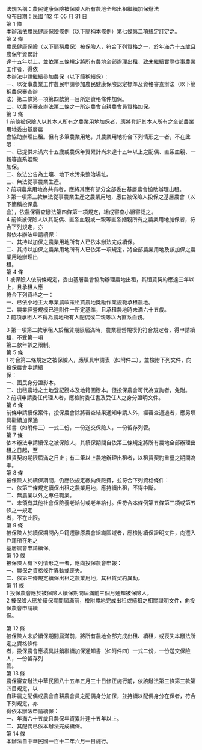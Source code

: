 法規名稱：農民健康保險被保險人所有農地全部出租繼續加保辦法  
發布日期：民國 112 年 05 月 31 日  
第 1 條  
本辦法依農民健康保險條例（以下簡稱本條例）第七條第二項規定訂定之。  
第 2 條  
農民健康保險（以下簡稱農保）被保險人，符合下列資格之一，於年滿六十五歲且農保年資累計  
達十五年以上，並依第三條規定將所有農地全部辦理出租，致未繼續實際從事農業工作者，得依  
本辦法申請繼續參加農保（以下簡稱續保）：  
一、以從事農業工作農民申請參加農民健康保險認定標準及資格審查辦法（以下簡稱農保審查辦  
法）第二條第一項第四款第一目所定資格條件加保。  
二、以農保審查辦法第二條之一所定農會自耕農會員資格加保。  
第 3 條  
1 前條被保險人以其本人所有之農業用地加保者，應將登記其本人所有之全部農業用地委由基層農  
會協助辦理出租。但有多筆農業用地，其農業用地符合下列情形之一者，不在此限：  
一、已提供未滿六十五歲或農保年資累計尚未達十五年以上之配偶、直系血親、一親等直系姻親  
加保。  
二、依法公告為土壤、地下水污染整治場址。  
三、無法從事農業生產。  
2 前項農業用地為共有者，應將其應有部分全部委由基層農會協助辦理出租。  
3 第一項第三款無法從事農業生產之農業用地，應由被保險人投保之基層農會（以下簡稱投保農  
會），依農保審查辦法第四條第一項規定，組成審查小組審認之。  
4 前條被保險人以其配偶、直系血親或一親等直系姻親所有之農業用地加保者，符合下列規定，亦  
得依本辦法申請續保：  
一、其持以加保之農業用地所有人已依本辦法完成續保。  
二、其持以加保之農業用地所有人已依第一項規定，將全部農業用地及該加保之農業用地辦理出  
租。  
第 4 條  
1 被保險人依前條規定，委由基層農會協助辦理農地出租，其租賃契約應達三年以上，且承租人應  
符合下列資格之一：  
一、已依小地主大專業農政策租賃農地獎勵作業規範承租農地。  
二、農業經營規模已達附件一所定基準，且承租農地時未滿六十五歲。  
2 前項承租人不得為農地所有人配偶或二親等以內直系血親。  


3 第一項第二款承租人於租賃期限屆滿時，農業經營規模仍符合規定者，得申請續租，不受第一項  
第二款年齡之限制。  
第 5 條  
1 符合第二條規定之被保險人，應填具申請表（如附件二），並檢附下列文件，向投保農會申請續  
保：  
一、國民身分證影本。  
二、出租農地之土地登記謄本及地籍圖謄本。但投保農會可代為查詢者，免附。  
2 前項申請委任代理人者，應檢附委任書及受任人之身分證明文件。  
第 6 條  
前條申請續保案件，投保農會除將審查結果通知申請人外，經審查通過者，應另填具繼續加保通  
知書（如附件三）一式二份，一份送交保險人，一份留存列管。  
第 7 條  
依本辦法申請續保之被保險人，其續保期間自依第三條規定將所有農地全部辦理出租之日起，至  
租賃契約期限屆滿之日止；有二筆以上農地辦理出租者，以租賃契約重疊之期間為準。  
第 8 條  
被保險人於續保期間，仍應依規定繳納保險費，並符合下列資格條件：  
一、依第三條規定續保出租之農業用地，應持續出租，不得中斷。  
二、無農業以外之專任職業。  
三、未領有其他社會保險養老給付或老年給付。但符合本條例第五條第三項或第五條之一規定  
者，不在此限。  
第 9 條  
被保險人於續保期間內戶籍遷離原農會組織區域者，應檢附續保證明文件，向遷入戶籍所在地之  
基層農會申請續保。  
第 10 條  
被保險人有下列情形之一者，應向投保農會申報：  
一、農保之資格條件異動或喪失。  
二、依第三條規定續保出租之農業用地，其租賃契約異動。  
第 11 條  
1 投保農會應於被保險人續保期間屆滿前三個月通知被保險人。  
2 被保險人應於續保期間屆滿前，檢附農地完成出租或續租之相關證明文件，向投保農會申請續  
保。  


第 12 條  
被保險人未於續保期間屆滿前，將所有農地全部完成出租、續租，或喪失本辦法所定之資格條件  
者，投保農會應填具註銷繼續加保通知書（如附件四）一式二份，一份送交保險人，一份留存列  
管。  
第 13 條  
農保審查辦法中華民國八十五年五月三十日修正施行前，依該辦法第三條第三款第四目規定，以  
自耕農之配偶或農會自耕農會員之配偶身分加保，並持續以配偶身分在保者，符合下列規定，亦  
得依本辦法申請續保：  
一、年滿六十五歲且農保年資累計達十五年以上。  
二、其配偶已依本辦法完成續保。  
第 14 條  
本辦法自中華民國一百十二年六月一日施行。  


